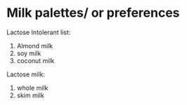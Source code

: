 <!DOCTYPE html>
  <head>
    <title>The brewed Awakening</title>
<!DOCTYPE html>
<html>
<head>

<h1>Milk palettes/ or preferences</h1>

<p>Lactose Intolerant list:</p>
<ol>
  <li>Almond milk</li>
  <li>soy milk</li>
  <li>coconut milk</li>
</ol>

<p>Lactose milk:</p>
<ol>
  <li>whole milk</li>
  <li>skim milk</li>
</ol>

</body>
</html>
